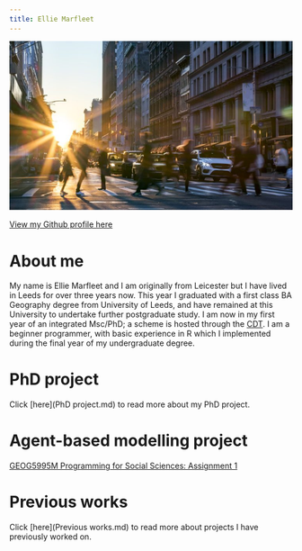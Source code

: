 ```yaml
---
title: Ellie Marfleet 
---
```


![](urbancopy.jpeg)

[View my Github profile here](https://github.com/elliemarfleet)

# About me
My name is Ellie Marfleet and I am originally from Leicester but I have lived in Leeds for over three years now. This year I graduated with a first class BA Geography degree from University of Leeds, and have remained at this University to undertake further postgraduate study. I am now in my first year of an integrated Msc/PhD; a scheme is hosted through the [CDT](https://datacdt.org/). I am a beginner programmer, with basic experience in R which I implemented during the final year of my undergraduate degree.


# PhD project
Click [here](PhD project.md) to read more about my PhD project.


# Agent-based modelling project

[GEOG5995M Programming for Social Sciences: Assignment 1](Projects.md)


# Previous works
Click [here](Previous works.md) to read more about projects I have previously worked on.



